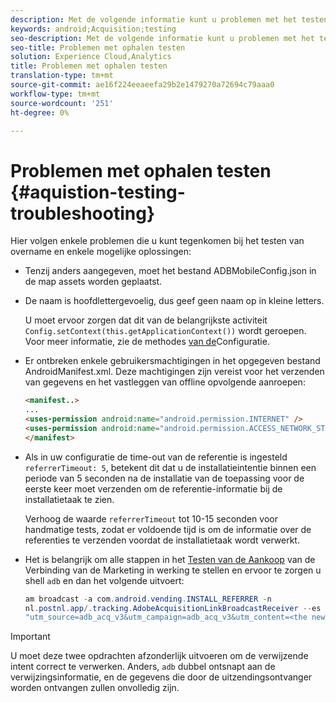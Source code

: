 ```yaml
---
description: Met de volgende informatie kunt u problemen met het testen van overnames oplossen.
keywords: android;Acquisition;testing
seo-description: Met de volgende informatie kunt u problemen met het testen van overnames oplossen.
seo-title: Problemen met ophalen testen
solution: Experience Cloud,Analytics
title: Problemen met ophalen testen
translation-type: tm+mt
source-git-commit: ae16f224eeaeefa29b2e1479270a72694c79aaa0
workflow-type: tm+mt
source-wordcount: '251'
ht-degree: 0%

---
```



# Problemen met ophalen testen {#aquistion-testing-troubleshooting}

Hier volgen enkele problemen die u kunt tegenkomen bij het testen van overname en enkele mogelijke oplossingen:

* Tenzij anders aangegeven, moet het bestand ADBMobileConfig.json in de map assets worden geplaatst.

* De naam is hoofdlettergevoelig, dus geef geen naam op in kleine letters.

   U moet ervoor zorgen dat dit van de belangrijkste activiteit `Config.setContext(this.getApplicationContext())` wordt geroepen. Voor meer informatie, zie de methodes [van de](https://docs.adobe.com/content/help/en/mobile-services/android/configuration-android/methods.html)Configuratie.

* Er ontbreken enkele gebruikersmachtigingen in het opgegeven bestand AndroidManifest.xml. Deze machtigingen zijn vereist voor het verzenden van gegevens en het vastleggen van offline opvolgende aanroepen:

   ```html
   <manifest..>
   ... 
   <uses-permission android:name="android.permission.INTERNET" />
   <uses-permission android:name="android.permission.ACCESS_NETWORK_STATE" />
   </manifest>
   ```

* Als in uw configuratie de time-out van de referentie is ingesteld `referrerTimeout: 5`, betekent dit dat u de installatieintentie binnen een periode van 5 seconden na de installatie van de toepassing voor de eerste keer moet verzenden om de referentie-informatie bij de installatietaak te zien.

   Verhoog de waarde `referrerTimeout` tot 10-15 seconden voor handmatige tests, zodat er voldoende tijd is om de informatie over de referenties te verzenden voordat de installatietaak wordt verwerkt.

* Het is belangrijk om alle stappen in het [Testen van de Aankoop](https://docs.adobe.com/content/help/en/mobile-services/android/acquisition-android/t-testing-marketing-link-acquisition.html) van de Verbinding van de Marketing in werking te stellen en ervoor te zorgen u shell `adb` en dan het volgende uitvoert:

   ```java
   am broadcast -a com.android.vending.INSTALL_REFERRER -n 
   nl.postnl.app/.tracking.AdobeAcquisitionLinkBroadcastReceiver --es "referrer"
   "utm_source=adb_acq_v3&utm_campaign=adb_acq_v3&utm_content=<the newly generated id at step #7>"
   ```

>[!IMPORTANT]
>
>U moet deze twee opdrachten afzonderlijk uitvoeren om de verwijzende intent correct te verwerken.  Anders, `adb` dubbel ontsnapt aan de verwijzingsinformatie, en de gegevens die door de uitzendingsontvanger worden ontvangen zullen onvolledig zijn.
